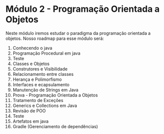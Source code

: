 # Módulo 2 - Programação Orientada a Objetos

Neste módulo iremos estudar o paradigma da programação orientada a objetos. Nosso roadmap para esse módulo será:

1. Conhecendo o java
2. Programação Procedural em java
3. Teste
4. Classes e Objetos
5. Construtores e Visibilidade
6. Relacionamento entre classes
7. Herança e Polimorfismo
8. Interfaces e ecapsulamento
9. Manutenção de Strings em Java
10. Prova - Programação Orientada a Objetos
11. Tratamento de Exceções
12. Generics e Collections em Java
13. Revisão de POO
14. Teste
15. Artefatos em java
16. Gradle (Gerenciamento de dependências)
